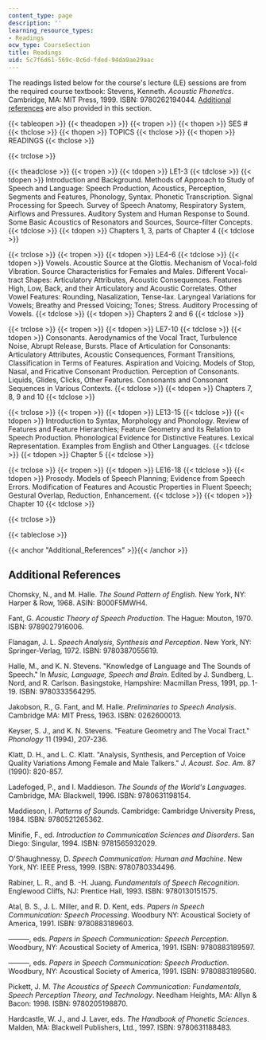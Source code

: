 ```yaml
---
content_type: page
description: ''
learning_resource_types:
- Readings
ocw_type: CourseSection
title: Readings
uid: 5c7f6d61-569c-8c6d-fded-94da9ae29aac
---
```


The readings listed below for the course's lecture (LE) sessions are from the required course textbook: Stevens, Kenneth. _Acoustic Phonetics_. Cambridge, MA: MIT Press, 1999. ISBN: 9780262194044. [Additional references](#Additional_References) are also provided in this section.

{{< tableopen >}}
{{< theadopen >}}
{{< tropen >}}
{{< thopen >}}
SES #
{{< thclose >}}
{{< thopen >}}
TOPICS
{{< thclose >}}
{{< thopen >}}
READINGS
{{< thclose >}}

{{< trclose >}}

{{< theadclose >}}
{{< tropen >}}
{{< tdopen >}}
LE1-3
{{< tdclose >}}
{{< tdopen >}}
Introduction and Background. Methods of Approach to Study of Speech and Language: Speech Production, Acoustics, Perception, Segments and Features, Phonology, Syntax. Phonetic Transcription. Signal Processing for Speech. Survey of Speech Anatomy, Respiratory System, Airflows and Pressures. Auditory System and Human Response to Sound. Some Basic Acoustics of Resonators and Sources, Source-filter Concepts.
{{< tdclose >}}
{{< tdopen >}}
Chapters 1, 3, parts of Chapter 4
{{< tdclose >}}

{{< trclose >}}
{{< tropen >}}
{{< tdopen >}}
LE4-6
{{< tdclose >}}
{{< tdopen >}}
Vowels. Acoustic Source at the Glottis. Mechanism of Vocal-fold Vibration. Source Characteristics for Females and Males. Different Vocal-tract Shapes: Articulatory Attributes, Acoustic Consequences. Features High, Low, Back, and their Articulatory and Acoustic Correlates. Other Vowel Features: Rounding, Nasalization, Tense-lax. Laryngeal Variations for Vowels; Breathy and Pressed Voicing; Tones; Stress. Auditory Processing of Vowels.
{{< tdclose >}}
{{< tdopen >}}
Chapters 2 and 6
{{< tdclose >}}

{{< trclose >}}
{{< tropen >}}
{{< tdopen >}}
LE7-10
{{< tdclose >}}
{{< tdopen >}}
Consonants. Aerodynamics of the Vocal Tract, Turbulence Noise, Abrupt Release, Bursts. Place of Articulation for Consonants: Articulatory Attributes, Acoustic Consequences, Formant Transitions, Classification in Terms of Features. Aspiration and Voicing. Models of Stop, Nasal, and Fricative Consonant Production. Perception of Consonants. Liquids, Glides, Clicks, Other Features. Consonants and Consonant Sequences in Various Contexts.
{{< tdclose >}}
{{< tdopen >}}
Chapters 7, 8, 9 and 10
{{< tdclose >}}

{{< trclose >}}
{{< tropen >}}
{{< tdopen >}}
LE13-15
{{< tdclose >}}
{{< tdopen >}}
Introduction to Syntax, Morphology and Phonology. Review of Features and Feature Hierarchies; Feature Geometry and its Relation to Speech Production. Phonological Evidence for Distinctive Features. Lexical Representation. Examples from English and Other Languages.
{{< tdclose >}}
{{< tdopen >}}
Chapter 5
{{< tdclose >}}

{{< trclose >}}
{{< tropen >}}
{{< tdopen >}}
LE16-18
{{< tdclose >}}
{{< tdopen >}}
Prosody. Models of Speech Planning; Evidence from Speech Errors. Modification of Features and Acoustic Properties in Fluent Speech; Gestural Overlap, Reduction, Enhancement.
{{< tdclose >}}
{{< tdopen >}}
Chapter 10
{{< tdclose >}}

{{< trclose >}}

{{< tableclose >}}

  
{{< anchor "Additional_References" >}}{{< /anchor >}}

Additional References
---------------------

Chomsky, N., and M. Halle. _The Sound Pattern of English_. New York, NY: Harper & Row, 1968. ASIN: B000F5MWH4.

Fant, G. _Acoustic Theory of Speech Production_. The Hague: Mouton, 1970. ISBN: 9789027916006.

Flanagan, J. L. _Speech Analysis, Synthesis and Perception_. New York, NY: Springer-Verlag, 1972. ISBN: 9780387055619.

Halle, M., and K. N. Stevens. "Knowledge of Language and The Sounds of Speech." In _Music, Language, Speech and Brain_. Edited by J. Sundberg, L. Nord, and R. Carlson. Basingstoke, Hampshire: Macmillan Press, 1991, pp. 1-19. ISBN: 9780333564295.

Jakobson, R., G. Fant, and M. Halle. _Preliminaries to Speech Analysis_. Cambridge MA: MIT Press, 1963. ISBN: 0262600013.

Keyser, S. J., and K. N. Stevens. "Feature Geometry and The Vocal Tract." _Phonology_ 11 (1994), 207-236.

Klatt, D. H., and L. C. Klatt. "Analysis, Synthesis, and Perception of Voice Quality Variations Among Female and Male Talkers." _J. Acoust. Soc. Am._ 87 (1990): 820-857.

Ladefoged, P., and I. Maddieson. _The Sounds of the World's Languages_. Cambridge, MA: Blackwell, 1996. ISBN: 9780631198154.

Maddieson, I. _Patterns of Sounds_. Cambridge: Cambridge University Press, 1984. ISBN: 9780521265362.

Minifie, F., ed. _Introduction to Communication Sciences and Disorders_. San Diego: Singular, 1994. ISBN: 9781565932029.

O'Shaughnessy, D. _Speech Communication: Human and Machine_. New York, NY: IEEE Press, 1999. ISBN: 9780780334496.

Rabiner, L. R., and B. -H. Juang. _Fundamentals of Speech Recognition_. Englewood Cliffs, NJ: Prentice Hall, 1993. ISBN: 9780130151575.

Atal, B. S., J. L. Miller, and R. D. Kent, eds. _Papers in Speech Communication: Speech Processing_. Woodbury NY: Acoustical Society of America, 1991. ISBN: 9780883189603.

———, eds. _Papers in Speech Communication: Speech Perception_. Woodbury, NY: Acoustical Society of America, 1991. ISBN: 9780883189597.

———, eds. _Papers in Speech Communication: Speech Production_. Woodbury, NY: Acoustical Society of America, 1991. ISBN: 9780883189580.

Pickett, J. M. _The Acoustics of Speech Communication: Fundamentals, Speech Perception Theory, and Technology_. Needham Heights, MA: Allyn & Bacon: 1998. ISBN: 9780205198870.

Hardcastle, W. J., and J. Laver, eds. _The Handbook of Phonetic Sciences_. Malden, MA: Blackwell Publishers, Ltd., 1997. ISBN: 9780631188483.